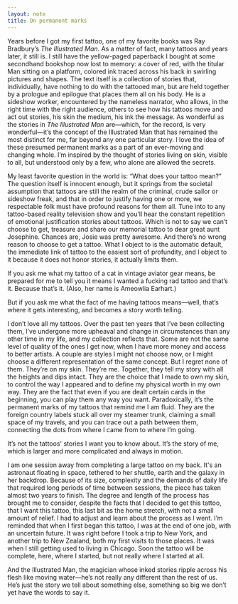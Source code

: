 ```yaml
---
layout: note
title: On permanent marks
---
```


Years before I got my first tattoo, one of my favorite books was Ray Bradbury’s _The Illustrated Man_. As a matter of fact, many tattoos and years later, it still is. I still have the yellow-paged paperback I bought at some secondhand bookshop now lost to memory: a cover of red, with the titular Man sitting on a platform, colored ink traced across his back in swirling pictures and shapes. The text itself is a collection of stories that, individually, have nothing to do with the tattooed man, but are held together by a prologue and epilogue that places them all on his body. He is a sideshow worker, encountered by the nameless narrator, who allows, in the right time with the right audience, others to see how his tattoos move and act out stories, his skin the medium, his ink the message. As wonderful as the stories in _The Illustrated Man_ are—which, for the record, is very wonderful—it’s the concept of the Illustrated Man that has remained the most distinct for me, far beyond any one particular story. I love the idea of these presumed permanent marks as a part of an ever-moving and changing whole. I’m inspired by the thought of stories living on skin, visible to all, but understood only by a few, who alone are allowed the secrets.

My least favorite question in the world is: “What does your tattoo mean?” The question itself is innocent enough, but it springs from the societal assumption that tattoos are still the realm of the criminal, crude sailor or sideshow freak, and that in order to justify having one or more, we respectable folk must have profound reasons for them all. Tune into to any tattoo-based reality television show and you’ll hear the constant repetition of emotional justification stories about tattoos. Which is not to say we can’t choose to get, treasure and share our memorial tattoo to dear great aunt Josephine. Chances are, Josie was pretty awesome. And there’s no wrong reason to choose to get a tattoo. What I object to is the automatic default, the immediate link of tattoo to the easiest sort of profundity, and I object to it because it does not honor stories, it actually limits them.

If you ask me what my tattoo of a cat in vintage aviator gear means, be prepared for me to tell you it means I wanted a fucking rad tattoo and that’s it. Because that’s it. (Also, her name is Ameowlia Earhart.)

But if you ask me what the fact of me having tattoos means—well, that’s where it gets interesting, and becomes a story worth telling.

I don’t love all my tattoos. Over the past ten years that I’ve been collecting them, I’ve undergone more upheaval and change in circumstances than any other time in my life, and my collection reflects that. Some are not the same level of quality of the ones I get now, when I have more money and access to better artists. A couple are styles I might not choose now, or I might choose a different representation of the same concept. But I regret none of them. They’re on my skin. They’re me. Together, they tell my story with all the heights and dips intact. They are the choice that I made to own my skin, to control the way I appeared and to define my physical worth in my own way. They are the fact that even if you are dealt certain cards in the beginning, you can play them any way you want. Paradoxically, it’s the permanent marks of my tattoos that remind me I am fluid. They are the foreign country labels stuck all over my steamer trunk, claiming a small space of my travels, and you can trace out a path between them, connecting the dots from where I came from to where I’m going.

It’s not the tattoos' stories I want you to know about. It’s the story of me, which is larger and more complicated and always in motion.

I am one session away from completing a large tattoo on my back. It's an astronaut floating in space, tethered to her shuttle, earth and the galaxy in her backdrop. Because of its size, complexity and the demands of daily life that required long periods of time between sessions, the piece has taken almost two years to finish. The degree and length of the process has brought me to consider, despite the facts that I decided to get this tattoo, that I want this tattoo, this last bit as the home stretch, with not a small amount of relief. I had to adjust and learn about the process as I went. I’m reminded that when I first began this tattoo, I was at the end of one job, with an uncertain future. It was right before I took a trip to New York, and another trip to New Zealand, both my first visits to those places. It was when I still getting used to living in Chicago. Soon the tattoo will be complete, here, where I started, but not really where I started at all.

And the Illustrated Man, the magician whose inked stories ripple across his flesh like moving water—he’s not really any different than the rest of us. He’s just the story we tell about something else, something so big we don’t yet have the words to say it.

